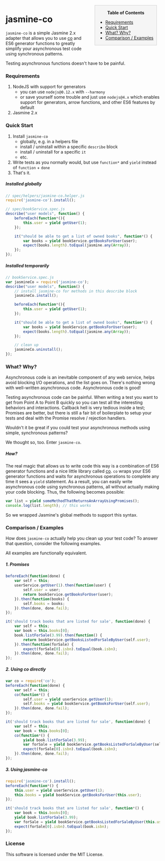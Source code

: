 <div style="float:right; background-color: #f5f5f5; border:1px solid #ccc; margin: 10px 10px 10px 20px; padding:15px 10px; ">
<div style="text-align:center"><strong>Table of Contents</strong></div>
  <ul style="margin-bottom: 0px;">
    <li><a href="#requirements">Requirements</a></li>
    <li><a href="#quick-start">Quick Start</a></li>
    <li><a href="#what-why">What? Why?</a></li>
    <li><a href="#comparison-examples">Comparison / Examples</a></li>
  </ul>
</div>

# jasmine-co

`jasmine-co` is a simple Jasmine 2.x adapter that allows you to use
[co](https://github.com/tj/co) and ES6 generator functions to greatly
simplify your asynchronous test code using synchronous patterns.

Testing asynchronous functions doesn't have to be painful.


### <a name="requirements"></a>Requirements

1. NodeJS with support for generators
    * you can use `nodejs@0.12.x` with `--harmony`
    * or save yourself some trouble and just use `nodejs@4.x` which enables
      support for generators, arrow functions, and other ES6 features by
      default
2. Jasmine 2.x


### <a name="quick-start"></a>Quick Start

1. Install `jasmine-co`
    * globally, e.g. in a helpers file
    * install / uninstall within a specific `describe` block
    * install / uninstall for a specific `it`
    * etc.
2. Write tests as you normally would, but use `function*` and `yield` instead
   of `function` + `done`
3. That's it.

##### Installed globally

```js
// spec/helpers/jasmine-co.helper.js
require('jasmine-co').install();

// spec/bookService.spec.js
describe("user models", function() {
    beforeEach(function*(){
        this.user = yield getUser(1);
    });

    it("should be able to get a list of owned books", function*() {
        var books = yield bookService.getBooksForUser(user);
        expect(books.length).toEqual(jasmine.any(Array));
    });
});
```

##### Installed temporarily

```js
// bookService.spec.js
var jasmineCo = require('jasmine-co');
describe("user models", function() {
    // install jasmine-co for methods in this describe block
    jasmineCo.install();

    beforeEach(function*(){
        this.user = yield getUser(1);
    });

    it("should be able to get a list of owned books", function*() {
        var books = yield bookService.getBooksForUser(user);
        expect(books.length).toEqual(jasmine.any(Array));
    });

    // clean up
    jasmineCo.uninstall();
});
```


### <a name="what-why"></a>What? Why?

Asynchronous code is an inevitable component of any web service, helps avoid
blocking I/O operations, and the list goes on. There's nothing wrong with
well-written asynchronous code. Asynchronous code is good!

Testing asynchronous code can be painful. When writing a test you want to
get from Point A to Point B quickly so you can test all the interesting
behaviors and interactions. Callback hell is very tedious inside a test;
Promises are better, but there is still a fair bit of boilerplate to setup
your tests and deal with the Promise resolve / rejection handlers.

Wouldn't it be great if you could test your asynchronous methods using
simple, synchronous patterns?

We thought so, too. Enter `jasmine-co`.

##### How?

The real magic that allows us to write code this way is a combination of
ES6 generator functions and a nice little library called [co](https://github.com/tj/co).
`co` wraps your ES6 generator functions and waits for asynchronous operations
to complete any time it sees a `yield` statement. As a result, you can easily
write asynchronous code using synchronous patterns, all without actually
making your code blocking. Thus, the following becomes possible:

```js
var list = yield someMethodThatReturnsAnArrayUsingPromises();
console.log(list.length); // this works
```

So we wrapped Jasmine's global methods to support this syntax.


### <a name="comparison-examples"></a>Comparison / Examples

How does `jasmine-co` actually help you clean up your test code? 
To answer that question, consider the following examples.

All examples are functionally equivalent.

##### 1. Promises

```js
beforeEach(function(done) {
    var self = this;
    userService.getUser(1).then(function(user) {
        self.user = user;
        return bookService.getBooksForUser(user);
    }).then(function(books) {
        self.books = books;
    }).then(done, done.fail);
});

it('should track books that are listed for sale', function(done) {
    var self = this;
    var book = this.books[0];
    book.listForSale(3.99).then(function() {
        return bookService.getBooksListedForSaleByUser(self.user);
    }).then(function(forSale) {
        expect(forSale[0].isbn).toEqual(book.isbn);
    }).then(done, done.fail);
});
```

##### 2. Using co directly

```js
var co = require('co');
beforeEach(function(done) {
    var self = this;
    co(function*() {
        self.user = yield userService.getUser(1);
        self.books = yield bookService.getBooksForUser(self.user);
    }).then(done, done.fail);
});

it('should track books that are listed for sale', function(done) {
    var self = this;
    var book = this.books[0];
    co(function*() {
        yield book.listForSale(3.99);
        var forSale = yield bookService.getBooksListedForSaleByUser(self.user);
        expect(forSale[0].isbn).toEqual(book.isbn);
    }).then(done, done.fail);
});
```

##### 3. Using jasmine-co

```js
require('jasmine-co').install();
beforeEach(function*() {
    this.user = yield userService.getUser(1);
    this.books = yield bookService.getBooksForUser(this.user);
});

it('should track books that are listed for sale', function*() {
    var book = this.books[0];
    yield book.listForSale(3.99);
    var forSale = yield bookService.getBooksListedForSaleByUser(this.user);
    expect(forSale[0].isbn).toEqual(book.isbn);
});
```


### License

This software is licensed under the MIT License.
